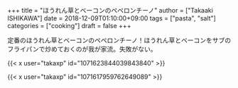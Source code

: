 +++
title = "ほうれん草とベーコンのペペロンチーノ"
author = ["Takaaki ISHIKAWA"]
date = 2018-12-09T01:10:00+09:00
tags = ["pasta", "salt"]
categories = ["cooking"]
draft = false
+++

定番のほうれん草とベーコンのペペロンチーノ！ほうれん草とベーコンをサブのフライパンで炒めておくのが我が家流。失敗がない。  

{{< x user="takaxp" id="1071623844039843840" >}}  

{{< x user="takaxp" id="1071617959762649089" >}}
